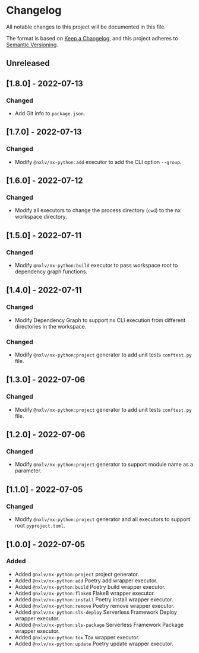 # Changelog

All notable changes to this project will be documented in this file.

The format is based on [Keep a Changelog](https://keepachangelog.com/en/1.0.0/),
and this project adheres to [Semantic Versioning](https://semver.org/spec/v2.0.0.html).

## Unreleased

## [1.8.0] - 2022-07-13

### Changed

- Add Git info to `package.json`.

## [1.7.0] - 2022-07-13

### Changed

- Modify `@nxlv/nx-python:add` executor to add the CLI option `--group`.

## [1.6.0] - 2022-07-12

### Changed

- Modify all executors to change the process directory (`cwd`) to the nx workspace directory.

## [1.5.0] - 2022-07-11

### Changed

- Modify `@nxlv/nx-python:build` executor to pass workspace root to dependency graph functions.

## [1.4.0] - 2022-07-11

### Changed

- Modify Dependency Graph to support nx CLI execution from different directories in the workspace.

### Changed

- Modify `@nxlv/nx-python:project` generator to add unit tests `conftest.py` file.

## [1.3.0] - 2022-07-06

### Changed

- Modify `@nxlv/nx-python:project` generator to add unit tests `conftest.py` file.

## [1.2.0] - 2022-07-06

### Changed

- Modify `@nxlv/nx-python:project` generator to support module name as a parameter.

## [1.1.0] - 2022-07-05

### Changed

- Modify `@nxlv/nx-python:project` generator and all executors to support root `pyproject.toml`.

## [1.0.0] - 2022-07-05

### Added

- Added `@nxlv/nx-python:project` project generator.
- Added `@nxlv/nx-python:add` Poetry add wrapper executor.
- Added `@nxlv/nx-python:build` Poetry build wrapper executor.
- Added `@nxlv/nx-python:flake8` Flake8 wrapper executor.
- Added `@nxlv/nx-python:install` Poetry install wrapper executor.
- Added `@nxlv/nx-python:remove` Poetry remove wrapper executor.
- Added `@nxlv/nx-python:sls-deploy` Serverless Framework Deploy wrapper executor.
- Added `@nxlv/nx-python:sls-package` Serverless Framework Package wrapper executor.
- Added `@nxlv/nx-python:tox` Tox wrapper executor.
- Added `@nxlv/nx-python:update` Poetry update wrapper executor.

